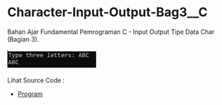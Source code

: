 # Character-Input-Output-Bag3__C
Bahan Ajar Fundamental Pemrograman C - Input Output Tipe Data Char (Bagian 3).<br><br>
<img src="https://github.com/RizkyKhapidsyah/Character-Input-Output-Bag3__C/blob/master/result/001.PNG"><br><br>
Lihat Source Code : <br>
- <a href="https://github.com/RizkyKhapidsyah/Character-Input-Output-Bag3__C/blob/master/Source.c">Program</a>
